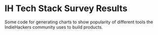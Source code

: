 # IH Tech Stack Survey Results

Some code for generating charts to show popularity of different tools
the IndieHackers community uses to build products.
